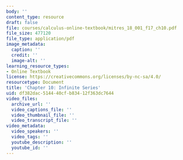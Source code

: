 ```yaml
---
body: ''
content_type: resource
draft: false
file: courses/calculus-online-textbook/mitres_18_001_f17_ch10.pdf
file_size: 477120
file_type: application/pdf
image_metadata:
  caption: ''
  credit: ''
  image-alt: ''
learning_resource_types:
- Online Textbook
license: https://creativecommons.org/licenses/by-nc-sa/4.0/
resourcetype: Document
title: 'Chapter 10: Infinite Series'
uid: df382dac-5144-40cf-b834-12f363dc7644
video_files:
  archive_url: ''
  video_captions_file: ''
  video_thumbnail_file: ''
  video_transcript_file: ''
video_metadata:
  video_speakers: ''
  video_tags: ''
  youtube_description: ''
  youtube_id: ''
---
```

